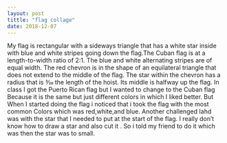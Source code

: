 ```yaml
---
layout: post
tittle: "flag collage"
date: 2018-12-07
---
```


  My flag is rectangular with a sideways triangle that has a white star inside with blue and white stripes going down the flag.The Cuban flag is at a length-to-width ratio of 2:1. The blue and white alternating stripes are of equal width. The red chevron is in the shape of an equilateral triangle that does not extend to the middle of the flag. The star within the chevron has a radius that is ​3⁄20 the length of the hoist. Its middle is halfway up the flag.
  In class I got the Puerto Rican flag but I wanted to change to the Cuban flag
Because it is the same but just different colors in which I liked better. But
When I started doing the flag i noticed that i took the flag with the most common 
Colors which was red,white,and blue. Another challenged Iahd was with the star that
I needed to put at the start of the flag. I really don’t know how to draw a star and also cut it .
So i told my friend to do it which was then the star was to small. 

